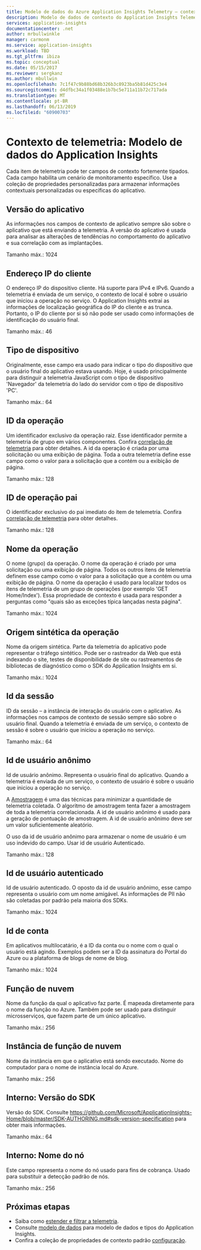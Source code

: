 ```yaml
---
title: Modelo de dados do Azure Application Insights Telemetry – contexto de telemetria | Microsoft Docs
description: Modelo de dados de contexto do Application Insights Telemetry
services: application-insights
documentationcenter: .net
author: mrbullwinkle
manager: carmonm
ms.service: application-insights
ms.workload: TBD
ms.tgt_pltfrm: ibiza
ms.topic: conceptual
ms.date: 05/15/2017
ms.reviewer: sergkanz
ms.author: mbullwin
ms.openlocfilehash: 7c1f47c9b88bd68b326b3c8923ba5b81d425c3e4
ms.sourcegitcommit: d4dfbc34a1f03488e1b7bc5e711a11b72c717ada
ms.translationtype: MT
ms.contentlocale: pt-BR
ms.lasthandoff: 06/13/2019
ms.locfileid: "60900703"
---
```

# <a name="telemetry-context-application-insights-data-model"></a>Contexto de telemetria: Modelo de dados do Application Insights

Cada item de telemetria pode ter campos de contexto fortemente tipados. Cada campo habilita um cenário de monitoramento específico. Use a coleção de propriedades personalizadas para armazenar informações contextuais personalizadas ou específicas do aplicativo.


## <a name="application-version"></a>Versão do aplicativo

As informações nos campos de contexto de aplicativo sempre são sobre o aplicativo que está enviando a telemetria. A versão do aplicativo é usada para analisar as alterações de tendências no comportamento do aplicativo e sua correlação com as implantações.

Tamanho máx.: 1024


## <a name="client-ip-address"></a>Endereço IP do cliente

O endereço IP do dispositivo cliente. Há suporte para IPv4 e IPv6. Quando a telemetria é enviada de um serviço, o contexto de local é sobre o usuário que iniciou a operação no serviço. O Application Insights extrai as informações de localização geográfica do IP do cliente e as trunca. Portanto, o IP do cliente por si só não pode ser usado como informações de identificação do usuário final. 

Tamanho máx.: 46


## <a name="device-type"></a>Tipo de dispositivo

Originalmente, esse campo era usado para indicar o tipo do dispositivo que o usuário final do aplicativo estava usando. Hoje, é usado principalmente para distinguir a telemetria JavaScript com o tipo de dispositivo 'Navegador' da telemetria do lado do servidor com o tipo de dispositivo 'PC'.

Tamanho máx.: 64


## <a name="operation-id"></a>ID da operação

Um identificador exclusivo da operação raiz. Esse identificador permite a telemetria de grupo em vários componentes. Confira [correlação de telemetria](../../azure-monitor/app/correlation.md) para obter detalhes. A id da operação é criada por uma solicitação ou uma exibição de página. Toda a outra telemetria define esse campo como o valor para a solicitação que a contém ou a exibição de página. 

Tamanho máx.: 128


## <a name="parent-operation-id"></a>ID de operação pai

O identificador exclusivo do pai imediato do item de telemetria. Confira [correlação de telemetria](../../azure-monitor/app/correlation.md) para obter detalhes.

Tamanho máx.: 128


## <a name="operation-name"></a>Nome da operação

O nome (grupo) da operação. O nome da operação é criado por uma solicitação ou uma exibição de página. Todos os outros itens de telemetria definem esse campo como o valor para a solicitação que a contém ou uma exibição de página. O nome da operação é usado para localizar todos os itens de telemetria de um grupo de operações (por exemplo 'GET Home/Index'). Essa propriedade de contexto é usada para responder a perguntas como "quais são as exceções típica lançadas nesta página".

Tamanho máx.: 1024


## <a name="synthetic-source-of-the-operation"></a>Origem sintética da operação

Nome da origem sintética. Parte da telemetria do aplicativo pode representar o tráfego sintético. Pode ser o rastreador da Web que está indexando o site, testes de disponibilidade de site ou rastreamentos de bibliotecas de diagnóstico como o SDK do Application Insights em si.

Tamanho máx.: 1024


## <a name="session-id"></a>Id da sessão

ID da sessão – a instância de interação do usuário com o aplicativo. As informações nos campos de contexto de sessão sempre são sobre o usuário final. Quando a telemetria é enviada de um serviço, o contexto de sessão é sobre o usuário que iniciou a operação no serviço.

Tamanho máx.: 64


## <a name="anonymous-user-id"></a>Id de usuário anônimo

Id de usuário anônimo. Representa o usuário final do aplicativo. Quando a telemetria é enviada de um serviço, o contexto de usuário é sobre o usuário que iniciou a operação no serviço.

A [Amostragem](../../azure-monitor/app/sampling.md) é uma das técnicas para minimizar a quantidade de telemetria coletada. O algoritmo de amostragem tenta fazer a amostragem de toda a telemetria correlacionada. A id de usuário anônimo é usado para a geração de pontuação de amostragem. A id de usuário anônimo deve ser um valor suficientemente aleatório. 

O uso da id de usuário anônimo para armazenar o nome de usuário é um uso indevido do campo. Usar id de usuário Autenticado.

Tamanho máx.: 128


## <a name="authenticated-user-id"></a>Id de usuário autenticado

Id de usuário autenticado. O oposto da id de usuário anônimo, esse campo representa o usuário com um nome amigável. As informações de PII não são coletadas por padrão pela maioria dos SDKs.

Tamanho máx.: 1024


## <a name="account-id"></a>Id de conta

Em aplicativos multilocatário, é a ID da conta ou o nome com o qual o usuário está agindo. Exemplos podem ser a ID da assinatura do Portal do Azure ou a plataforma de blogs de nome de blog.

Tamanho máx.: 1024


## <a name="cloud-role"></a>Função de nuvem

Nome da função da qual o aplicativo faz parte. É mapeada diretamente para o nome da função no Azure. Também pode ser usado para distinguir microsserviços, que fazem parte de um único aplicativo.

Tamanho máx.: 256


## <a name="cloud-role-instance"></a>Instância de função de nuvem

Nome da instância em que o aplicativo está sendo executado. Nome do computador para o nome de instância local do Azure.

Tamanho máx.: 256


## <a name="internal-sdk-version"></a>Interno: Versão do SDK

Versão do SDK. Consulte https://github.com/Microsoft/ApplicationInsights-Home/blob/master/SDK-AUTHORING.md#sdk-version-specification para obter mais informações.

Tamanho máx.: 64


## <a name="internal-node-name"></a>Interno: Nome do nó

Este campo representa o nome do nó usado para fins de cobrança. Usado para substituir a detecção padrão de nós.

Tamanho máx.: 256


## <a name="next-steps"></a>Próximas etapas

- Saiba como [estender e filtrar a telemetria](../../azure-monitor/app/api-filtering-sampling.md).
- Consulte [modelo de dados](data-model.md) para modelo de dados e tipos do Application Insights.
- Confira a coleção de propriedades de contexto padrão [configuração](../../azure-monitor/app/configuration-with-applicationinsights-config.md#telemetry-initializers-aspnet).

